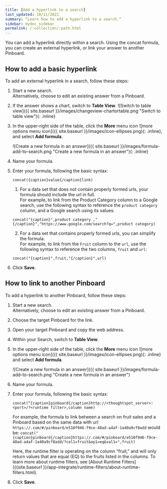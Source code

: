 ```yaml
---
title: [Add a hyperlink to a search]
last_updated: 10/11/2021
summary: “Learn how to add a hyperlink to a search.”
sidebar: mydoc_sidebar
permalink: /:collection/:path.html
---
```


You can add a hyperlink directly within a search. Using the concat formula, you can create an external hyperlink, or link your answer to another Pinboard.

## How to add a basic hyperlink

To add an external hyperlink in a search, follow these steps:

1. Start a new search.<br/>
Alternatively, choose to edit an existing answer from a Pinboard.

2. If the answer shows a chart, switch to **Table View**.
![Switch to table view]({{ site.baseurl }}/images/changeview-chartortable.png "Switch to table view"){: .inline}

3. In the upper-right side of the table, click the **More** menu icon ![more options menu icon]({{ site.baseurl }}/images/icon-ellipses.png){: .inline}, and select **Add formula**.<br/>

    ![Create a new formula in an answer]({{ site.baseurl }}/images/formula-add-to-search.png "Create a new formula in an answer"){: .inline}

4. Name your formula.
5. Enter your formula, following the basic syntax: <br/>
    ```
    concat({caption}value{/caption}link)
    ```
    1. For a data set that does not contain properly formed urls, your formula should include the url in full. <br/>
    For example, to link from the Product Category column to a Google search, use the following syntax to reference the `product category` column, and a Google search using its values: <br/>
    ```
    concat("{caption}",product category ,"{/caption}","https://www.google.com/search?q=",product category)
    ```
    2. For a data set that contains properly formed urls, you can simplify the formula. <br/>
    For example, to link from the `Fruit` column to the `url`, use the following syntax to reference the two columns, `fruit` and `url`: <br/>
    ```
    concat("{caption}",fruit,"{/caption}",url)
    ```
6. Click **Save**.

## How to link to another Pinboard

To add a hyperlink to another Pinboard, follow these steps:

1. Start a new search.<br/>
Alternatively, choose to edit an existing answer from a Pinboard.

2. Choose the target Pinboard for the link.

3. Open your target Pinboard and copy the web address.

4. Within your Search, switch to **Table View**.

5. In the upper-right side of the table, click the **More** menu icon ![more options menu icon]({{ site.baseurl }}/images/icon-ellipses.png){: .inline}  and select **Add formula**.<br/>

    ![Create a new formula in an answer]({{ site.baseurl }}/images/formula-add-to-search.png "Create a new formula in an answer")

6. Name your formula.

7. Enter your formula, following the basic syntax:<br/>
    ```
    concat(“{caption}pinboard{/caption}http://<thoughtspot_server>:<port>/?<runtime filter>,column name)
    ```
    For example, the formula to link between a search on fruit sales and a Pinboard based on the same data with url <code>https://<thoughtspot-instance>.com/#/pinboard/e510f946-f9ce-48ad-a4af-1a40a9cf8add</code> would be:
    <code>concat("{caption}pinboard{/caption}https://<thoughtspot-instance>.com/#/pinboard/e510f946-f9ce-48ad-a4af-1a40a9cf8add/?col1=fruit&op1=eq&val1=",fruit)</code> <br/>

    Here, the runtime filter is operating on the column “fruit,” and will only return values that are equal (EQ) to the fruits listed in the columns. To learn more about runtime filters, see [About Runtime Filters]({{site.baseurl }}/app-integrate/runtime-filters/about-runtime-filters.html).

8. Click **Save**.
